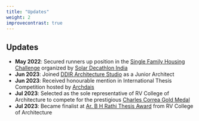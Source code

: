 ```yaml
---
title: "Updates"
weight: 2
improvecontrast: true
---
```


## Updates

* **May 2022**: Secured runners up position in the [Single Family Housing Challenge](https://solardecathlonindia.in/winners-2021-22/#iLightbox[9a1df92c8d75e703392]/0) organized by [Solar Decathlon India](https://solardecathlonindia.in)
* **Jun 2023**: Joined [DDIR Architecture Studio](https://www.linkedin.com/company/ddir-architecture-studio/) as a Junior Architect
* **Jun 2023**: Received honourable mention in International Thesis Competition hosted by [Archdais](https://archdais.com/)
* **Jul 2023**: Selected as the sole representative of RV College of Architecture to compete for the prestigious [Charles Correa Gold Medal](https://charlescorreafoundation.org/portfolio/charles-correa-gold-medal/)
* **Jul 2023**: Became finalist at [Ar. B H Rathi Thesis Award](https://rvca.edu.in/best-thesis-award/) from RV College of Architecture
